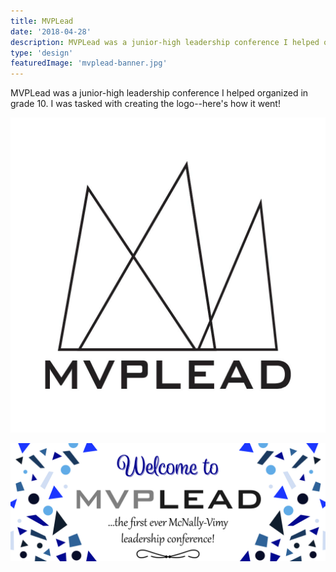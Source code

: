 ```yaml
---
title: MVPLead
date: '2018-04-28'
description: MVPLead was a junior-high leadership conference I helped organized in grade 10. I was tasked with creating the logo--here's how it went!
type: 'design'
featuredImage: 'mvplead-banner.jpg'
---
```


MVPLead was a junior-high leadership conference I helped organized in grade 10. I was tasked with creating the logo--here's how it went!

![MVPLead logo](./mvplead-logo.jpg 'MVPLead logo')

![MVPLead banner](./mvplead-banner.jpg 'MVPLead banner')
